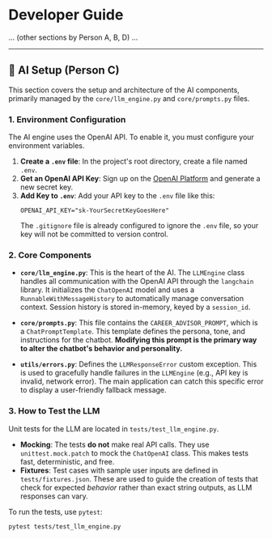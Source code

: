 # Developer Guide

... (other sections by Person A, B, D) ...

---

## 🤖 AI Setup (Person C)

This section covers the setup and architecture of the AI components, primarily managed by the `core/llm_engine.py` and `core/prompts.py` files.

### 1. Environment Configuration

The AI engine uses the OpenAI API. To enable it, you must configure your environment variables.

1.  **Create a `.env` file**: In the project's root directory, create a file named `.env`.
2.  **Get an OpenAI API Key**: Sign up on the [OpenAI Platform](https://platform.openai.com/) and generate a new secret key.
3.  **Add Key to `.env`**: Add your API key to the `.env` file like this:
    ```
    OPENAI_API_KEY="sk-YourSecretKeyGoesHere"
    ```
    The `.gitignore` file is already configured to ignore the `.env` file, so your key will not be committed to version control.

### 2. Core Components

* **`core/llm_engine.py`**: This is the heart of the AI. The `LLMEngine` class handles all communication with the OpenAI API through the `langchain` library. It initializes the `ChatOpenAI` model and uses a `RunnableWithMessageHistory` to automatically manage conversation context. Session history is stored in-memory, keyed by a `session_id`.

* **`core/prompts.py`**: This file contains the `CAREER_ADVISOR_PROMPT`, which is a `ChatPromptTemplate`. This template defines the persona, tone, and instructions for the chatbot. **Modifying this prompt is the primary way to alter the chatbot's behavior and personality.**

* **`utils/errors.py`**: Defines the `LLMResponseError` custom exception. This is used to gracefully handle failures in the `LLMEngine` (e.g., API key is invalid, network error). The main application can catch this specific error to display a user-friendly fallback message.

### 3. How to Test the LLM

Unit tests for the LLM are located in `tests/test_llm_engine.py`.

* **Mocking**: The tests **do not** make real API calls. They use `unittest.mock.patch` to mock the `ChatOpenAI` class. This makes tests fast, deterministic, and free.
* **Fixtures**: Test cases with sample user inputs are defined in `tests/fixtures.json`. These are used to guide the creation of tests that check for expected *behavior* rather than exact string outputs, as LLM responses can vary.

To run the tests, use `pytest`:
```bash
pytest tests/test_llm_engine.py